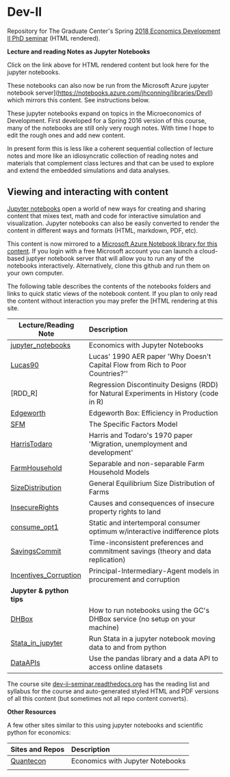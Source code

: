 # Dev-II
 Repository for The Graduate Center's Spring [2018 Economics
 Development II PhD seminar](https://dev-ii-seminar.readthedocs.io/en/latest/index.html) (HTML rendered).

__Lecture and reading Notes as Jupyter Notebooks__

Click on the link above for HTML rendered content but look here for the jupyter notebooks. 

These notebooks can also now be run from the Microsoft Azure jupyter notebook server](https://notebooks.azure.com/jhconning/libraries/DevII) which mirrors this content. See instructions below.

These jupyter notebooks expand on topics in the Microeconomics of Development. 
First developed for a Spring 2016 version of this course, many of the notebooks are still only
very rough notes. With time I hope to edit the rough ones and add new content.  

In present form this is less like a coherent sequential
collection of lecture notes and more like an idiosyncratic collection
of reading notes and materials that complement class lectures and that can be used to
explore and extend the embedded simulations and data analyses.

Viewing and interacting with content
----------------------------------------------
[Jupyter notebooks](http://jupyter.org/) open a world of new ways for creating and sharing content that mixes text, math and code for interactive simulation and visualization. Jupyter notebooks can also be easily converted to render the content in different ways and formats (HTML, markdown, PDF, etc).

This content is now mirrored to a [Microsoft Azure Notebook library for this content](https://notebooks.azure.com/jhconning/libraries/DevII).  If you login with a free Microsoft account you can launch a cloud-based juptyer notebook server that will allow you to run any of the notebooks interactively.  Alternatively, clone this github
and run them on your own computer.

The following table describes the contents of the notebooks folders and links
to quick static views of the notebook content. If you plan to only read the content without interaction you may prefer the [HTML rendering at this site.

| Lecture/Reading Note |Description  |
| --------| :-----|
| [jupyter_notebooks]  |Economics with Jupyter Notebooks  |
| [Lucas90] |Lucas' 1990 AER paper 'Why Doesn't Capital Flow from Rich to Poor Countries?'' |
| [RDD_R] |Regression Discontinuity Designs (RDD) for Natural Experiments in History  (code in R) |
| [Edgeworth] |Edgeworth Box: Efficiency in Production|
| [SFM] |The Specific Factors Model |
| [HarrisTodaro] |Harris and Todaro's 1970 paper 'Migration, unemployment and development' |
| [FarmHousehold] |Separable and non-separable Farm Household Models|
| [SizeDistribution] |General Equilibrium Size Distribution of Farms |
| [InsecureRights] |Causes and consequences of insecure property rights to land|
| [consume_opt1] | Static and intertemporal consumer optimum w/interactive indifference plots  |
| [SavingsCommit] | Time-inconsistent preferences and commitment savings (theory and data replication) |
| [Incentives_Corruption] | Principal-Intermediary-Agent models in procurement and corruption |
| __Jupyter & python tips__ | |
| [DHBox] | How to run notebooks using the GC's DHBox service (no setup on your machine)  |
| [Stata_in_jupyter] | Run Stata in a jupyter notebook moving data to and from python  |
| [DataAPIs] | Use the pandas library and a data API to access online datasets |


[jupyter notebooks]:https://jupyter.org/
[nbviewer]:http://nbviewer.jupyter.org/
[notebooks folder]:https://github.com/jhconning/Dev-II/tree/master/notebooks
[dev-ii-seminar.readthedocs.org]:http://dev-ii-seminar.readthedocs.org/
[jupyter_notebooks]: http://nbviewer.jupyter.org/github/jhconning/Dev-II/blob/master/notebooks/jupyter_notebooks.ipynb
[Edgeworth]: http://nbviewer.jupyter.org/github/jhconning/Dev-II/blob/master/notebooks/EdgeworthProduction.ipynb
[HarrisTodaro]: http://nbviewer.jupyter.org/github/jhconning/Dev-II/blob/master/notebooks/HarrisTodaro.ipynb
[FarmHousehold]:http://nbviewer.jupyter.org/github/jhconning/Dev-II/blob/master/notebooks/FarmHousehold.ipynb
[SizeDistribution]:http://nbviewer.jupyter.org/github/jhconning/Dev-II/blob/master/notebooks/SizeDistribution.ipynb
[InsecureRights]:http://nbviewer.jupyter.org/github/jhconning/Dev-II/blob/master/notebooks/InsecureRights.ipynb
[Lucas90]: http://nbviewer.jupyter.org/github/jhconning/Dev-II/blob/master/notebooks/Lucas90.ipynb
[SFM]: http://nbviewer.jupyter.org/github/jhconning/Dev-II/blob/master/notebooks/SFM.ipynb
[consume_opt1]:http://nbviewer.jupyter.org/github/jhconning/Dev-II/blob/master/notebooks/consume_opt1.ipynb
[SavingsCommit]:http://nbviewer.jupyter.org/github/jhconning/Dev-II/blob/master/notebooks/SavingsCommit.ipynb
[Incentives_Corruption]:http://nbviewer.jupyter.org/github/jhconning/Dev-II/blob/master/notebooks/incentives_corruption.ipynb
[DHBox]:http://nbviewer.jupyter.org/github/jhconning/Dev-II/blob/master/notebooks/DHBox.ipynb
[DataAPIs]:http://nbviewer.jupyter.org/github/jhconning/Dev-II/blob/master/notebooks/DataAPIs.ipynb
[Stata_in_jupyter]:http://nbviewer.jupyter.org/github/jhconning/Dev-II/blob/master/notebooks/RDD_R.ipynb

The course site [dev-ii-seminar.readthedocs.org] has the reading list
and syllabus for the course and auto-generated styled HTML and PDF versions of
all this content (but sometimes not all repo content converts).

 __Other Resources__

 A few other sites similar to this using jupyter notebooks and scientific
 python for economics:

| Sites and Repos |Description  |
| --------| :-----|
| [Quantecon](https://lectures.quantecon.org/) | Economics with Jupyter Notebooks  |
|                                              |                                  |

